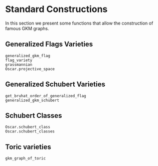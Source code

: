 # Standard Constructions

In this section we present some functions that allow the construction of famous GKM graphs.

## Generalized Flags Varieties

```@docs
generalized_gkm_flag
flag_variety
grassmannian
Oscar.projective_space
```

## Generalized Schubert Varieties
```@docs
get_bruhat_order_of_generalized_flag
generalized_gkm_schubert
```
## Schubert Classes
```@docs
Oscar.schubert_class
Oscar.schubert_classes
```

## Toric varieties

```@docs
gkm_graph_of_toric
```